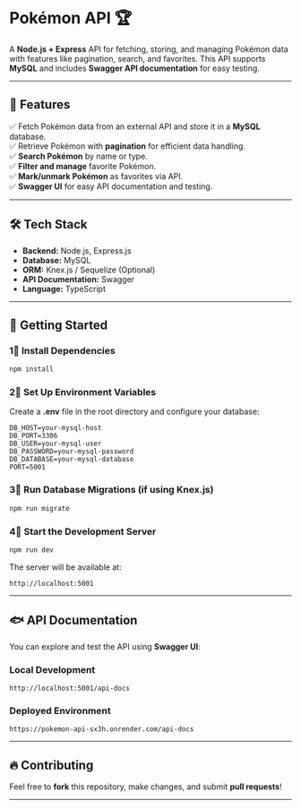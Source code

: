 # **Pokémon API 🏆**  

A **Node.js + Express** API for fetching, storing, and managing Pokémon data with features like pagination, search, and favorites. This API supports **MySQL** and includes **Swagger API documentation** for easy testing.  

---

## 🚀 **Features**  

✅ Fetch Pokémon data from an external API and store it in a **MySQL** database.  
✅ Retrieve Pokémon with **pagination** for efficient data handling.  
✅ **Search Pokémon** by name or type.  
✅ **Filter and manage** favorite Pokémon.  
✅ **Mark/unmark Pokémon** as favorites via API.  
✅ **Swagger UI** for easy API documentation and testing.  

---

## 🛠️ **Tech Stack**  

- **Backend:** Node.js, Express.js  
- **Database:** MySQL  
- **ORM:** Knex.js / Sequelize (Optional)  
- **API Documentation:** Swagger  
- **Language:** TypeScript  

---

## 🚀 **Getting Started**  

### 1⃣ **Install Dependencies**  

```sh
npm install
```

### 2⃣ **Set Up Environment Variables**  

Create a **.env** file in the root directory and configure your database:  

```env
DB_HOST=your-mysql-host
DB_PORT=3306
DB_USER=your-mysql-user
DB_PASSWORD=your-mysql-password
DB_DATABASE=your-mysql-database
PORT=5001
```

### 3⃣ **Run Database Migrations (if using Knex.js)**  

```sh
npm run migrate
```

### 4⃣ **Start the Development Server**  

```sh
npm run dev
```

The server will be available at:  

```
http://localhost:5001
```

---

## 🐟 **API Documentation**  

You can explore and test the API using **Swagger UI**:  

### **Local Development**  
```
http://localhost:5001/api-docs
```

### **Deployed Environment**  
```
https://pokemon-api-sx3h.onrender.com/api-docs
```

---

## 🔥 **Contributing**  

Feel free to **fork** this repository, make changes, and submit **pull requests**!  

---

